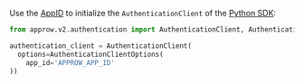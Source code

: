 Use the [AppID](/guides/faqs/get-app-id-and-secret.md) to initialize the `AuthenticationClient` of the [Python SDK](/reference-new/standard-web-application/sdk-for-python/):

```python
from approw.v2.authentication import AuthenticationClient, AuthenticationClientOptions

authentication_client = AuthenticationClient(
  options=AuthenticationClientOptions(
    app_id='APPROW_APP_ID'
))
```
